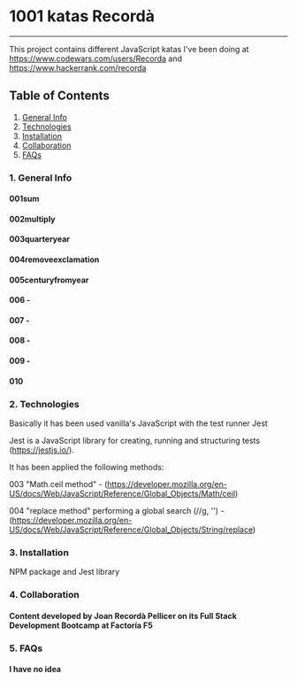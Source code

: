 # 1001 katas Recordà
***
This project contains different JavaScript katas I've been doing at https://www.codewars.com/users/Recorda and https://www.hackerrank.com/recorda

## Table of Contents
1. [General Info](#general-info)
2. [Technologies](#technologies)
3. [Installation](#installation)
4. [Collaboration](#collaboration)
5. [FAQs](#faqs)

### 1. General Info
#### 001sum
#### 002multiply
#### 003quarteryear
#### 004removeexclamation
#### 005centuryfromyear
#### 006 -
#### 007 -
#### 008 -
#### 009 -
#### 010

### 2. Technologies

Basically it has been used vanilla's JavaScript with the test runner Jest

Jest is a JavaScript library for creating, running and structuring tests (https://jestjs.io/).

It has been applied the following methods:

003 "Math.ceil method" - (https://developer.mozilla.org/en-US/docs/Web/JavaScript/Reference/Global_Objects/Math/ceil)

004 "replace method" performing a global search (//g, '') - (https://developer.mozilla.org/en-US/docs/Web/JavaScript/Reference/Global_Objects/String/replace)


### 3. Installation

NPM package and Jest library


### 4. Collaboration

#### Content developed by Joan Recordà Pellicer on its Full Stack Development Bootcamp at Factoría F5

### 5. FAQs

#### I have no idea